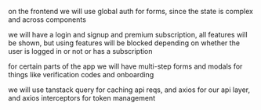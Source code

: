 
on the frontend we will use global auth for forms, since the
state is complex and across components

we will have a login and signup and premium subscription, all
features will be shown, but using features will be blocked
depending on whether the user is logged in or not or has
a subscription

for certain parts of the app we will have multi-step forms and
modals for things like verification codes and onboarding

we will use tanstack query for caching api reqs, and axios for
our api layer, and axios interceptors for token management